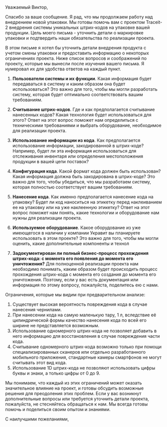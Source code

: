 Уважаемый Виктор,

Спасибо за ваше сообщение. Я рад, что мы продолжаем работу над внедрением новой упаковки. Мы готовы помочь вам с проектом Traceit-2 внедрения системы уникальных штрих-кодов на упаковке вашей продукции. 
Цель моего письма - уточнить детали о маркировке упаковки и подтвердить наши обязательства по реализации проекта.

В этом письме я хотел бы уточнить детали внедрения продукта с учетом смены упаковки и предоставить информацию о некоторых ограничениях проекта.
Ниже список вопросов и соображений по проекту, которые мы вынесли после изучения вашего письма. Я нумеровал их для удобства ответов на каждый пункт.

1. **Пользователи системы и их функции**. Какая информация будет передаваться в систему и каким образом она будет использоваться? Это важно для того, чтобы мы могли разработать систему, которая будет оптимально соответствовать вашим требованиям.

2. **Считывание штрих-кодов**. Где и как предполагается считывание нанесенных кодов? Какая технология будет использоваться для этого? Ответ на этот вопрос поможет нам определиться с техническими требованиями и выбрать оборудование, необходимое для реализации проекта.

3. **Использование информации из кода**. Как предполагается использование информации, закодированной в штрих-коде? Например, будет ли эта информация использоваться для отслеживания инвентаря или определения местоположения продукции в вашей цепи поставок?

4. **Конфигурация кода**. Какой формат кода должен быть использован? Какая информация должна быть закодирована в штрих-коде? Это важно для того, чтобы убедиться, что мы разработаем систему, которая полностью соответствует вашим требованиям.

5. **Нанесение кода**. Как именно предполагается нанесение кода на упаковку? Будет ли код наноситься на этикетку перед наклеиванием ее на упаковку или на уже наклеенную этикетку? Ответ на этот вопрос поможет нам понять, какие технологии и оборудование нам нужны для реализации проекта.

6. **Используемое оборудование**. Какое оборудование из уже имеющегося в наличии у компании Укравит вы планируете использовать в этом проекте? Это важно для того, чтобы мы могли оценить, какие дополнительные компоненты и технол

7. **Задокументирован ли полный бизнес-процесс прохождения штрих-кода: с момента его появления до момента его уничтожения?**
Для полноценной реализации проекта нам необходимо понимать, каким образом будет происходить процесс прохождения штрих-кода с момента его создания до момента его уничтожения. Поэтому, если у вас есть документация или информация по этому вопросу, пожалуйста, поделитесь ею с нами.

Ограничения, которые мы видим при предварительном анализе:
1. Существует высокая вероятность повреждения кода в случае нанесения чернилами. 
2. При нанесении кода на самую маленькую тару, 1 л, вследствие её цилиндрической формы качество нанесения кода по всей его ширине не представляется возможным. 
3. Использование одномерного штрих-кода не позволяет добавить в него информацию для восстановления в случае повреждения части кода. 
4. Считывание одномерного штрих-кода возможно только при помощи специализированных сканеров или отдельно разработанного мобильного приложения, стандартные камеры смартфонов не могут считывать этот вид кода.
5. Использование 1D штрих-кода не позволяют использовать цифры буквы и знаки, а только цифры от 0 до 9.

Мы понимаем, что каждый из этих ограничений может оказать значительное влияние на проект, и готовы обсудить возможные решения для преодоления этих проблем.
Если у вас возникнут дополнительные вопросы или требуется уточнить детали проекта, пожалуйста, не стесняйтесь обращаться к нам. Мы всегда готовы помочь и поделиться своим опытом и знаниями.

С наилучшими пожеланиями,


